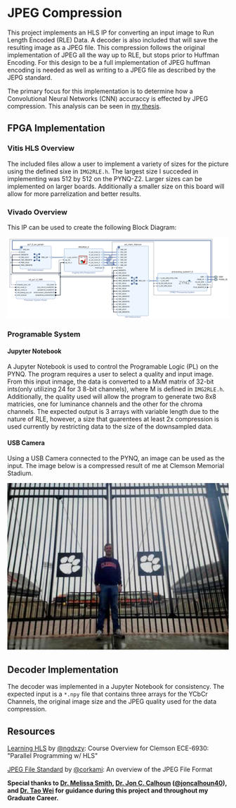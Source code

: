 # JPEG Compression

This project implements an HLS IP for converting an input image to Run Length Encoded (RLE) Data. A decoder is also included that will save the resulting image as a JPEG file.
This compression follows the original implementation of JPEG all the way up to RLE, but stops prior to Huffman Encoding. For this design to be a full implementation of JPEG huffman encoding is needed as well as writing to a JPEG file as described by the JEPG standard.

The primary focus for this implementation is to determine how a Convolutional Neural Networks (CNN) accuraccy is effected by JPEG compression. This analysis can be seen in [my thesis]().

## FPGA Implementation

### Vitis HLS Overview

The included files allow a user to implement a variety of sizes for the picture using the defined sixe in `IMG2RLE.h`. The largest size I succeded in implementing was 512 by 512 on the PYNQ-Z2. Larger sizes can be implemented on larger boards. Additionally a smaller size on this board will allow for more parrelization and better results.

### Vivado Overview

This IP can be used to create the following Block Diagram:

![Block Diagram](/Assets/Block%20Diagram.JPEG)

### Programable System

#### Jupyter Notebook

A Jupyter Notebook is used to control the Programable Logic (PL) on the PYNQ. The program requires a user to select a quality and input image. From this input inmage, the data is converted to a MxM matrix of 32-bit ints(only utilizing 24 for 3 8-bit channels), where M is defined in `IMG2RLE.h`. Additionally, the quality used will allow the program to generate two 8x8 matricies, one for luminance channels and the other for the chroma channels. The expected output is 3 arrays with variable length due to the nature of RLE, however, a size that guarentees at least 2x compression is used currently by restricting data to the size of the downsampled data.

#### USB Camera

Using a USB Camera connected to the PYNQ, an image can be used as the input. The image below is a compressed result of me at Clemson Memorial Stadium.

![Clemson Memorial Stadium Picture](/Assets/Clemson%20Memorial%20Stadium.JPEG)

## Decoder Implementation

The decoder was implemented in a Jupyter Notebook for consistency. The expected input is a `*.npy` file that contains three arrays for the YCbCr Channels, the original image size and the JPEG quality used for the data compression.

## Resources

[Learning HLS](https://github.com/URI-nextlab/ParallelProgammingLabs) by [@ngdxzy](https://github.com/ngdxzy): Course Overview for Clemson ECE-6930: "Parallel Programming w/ HLS"

[JPEG File Standard](https://github.com/corkami/formats/blob/master/image/jpeg.md) by [@corkami](https://github.com/corkami): An overview of the JPEG File Format

**Special thanks to [Dr. Melissa Smith](https://www.clemson.edu/cecas/departments/ece/faculty_staff/faculty/msmith.html), [Dr. Jon C. Calhoun](https://www.clemson.edu/cecas/departments/ece/faculty_staff/faculty/jcalhoun.html) ([@joncalhoun40](https://github.com/joncalhoun40)), and [Dr. Tao Wei](https://www.clemson.edu/cecas/departments/ece/faculty_staff/faculty/twei.html) for guidance during this project and throughout my Graduate Career.**
